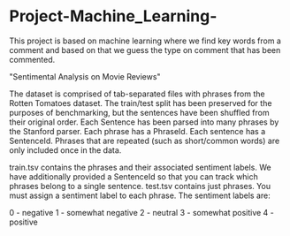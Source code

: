 # Project-Machine_Learning-
This project is based on machine learning where we find key words from a comment and based on that we guess the type on comment that has been commented.

"Sentimental Analysis on Movie Reviews"

The dataset is comprised of tab-separated files with phrases from the Rotten Tomatoes dataset. The train/test split has been preserved for the purposes of benchmarking, but the sentences have been shuffled from their original order. Each Sentence has been parsed into many phrases by the Stanford parser. Each phrase has a PhraseId. Each sentence has a SentenceId. Phrases that are repeated (such as short/common words) are only included once in the data.

train.tsv contains the phrases and their associated sentiment labels. We have additionally provided a SentenceId so that you can track which phrases belong to a single sentence. test.tsv contains just phrases. You must assign a sentiment label to each phrase. The sentiment labels are:

0 - negative 1 - somewhat negative 2 - neutral 3 - somewhat positive 4 - positive
